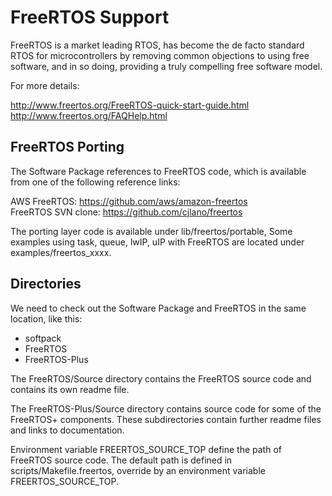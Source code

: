 FreeRTOS Support
============

FreeRTOS is a market leading RTOS, has become the de facto standard RTOS
for microcontrollers by removing common objections to using free software,
and in so doing, providing a truly compelling free software model.

For more details:

http://www.freertos.org/FreeRTOS-quick-start-guide.html  
http://www.freertos.org/FAQHelp.html

FreeRTOS Porting
---------------

The Software Package references to FreeRTOS code, which is available from one of the following reference links:

AWS FreeRTOS: https://github.com/aws/amazon-freertos  
FreeRTOS SVN clone: https://github.com/cjlano/freertos

The porting layer code is available under lib/freertos/portable,
Some examples using task, queue, lwIP, uIP with FreeRTOS are located under examples/freertos_xxxx.

Directories
---------

We need to check out the Software Package and FreeRTOS in the same location, like this:

+ softpack
+ FreeRTOS
+ FreeRTOS-Plus

The FreeRTOS/Source directory contains the FreeRTOS source code and contains its own readme file.

The FreeRTOS-Plus/Source directory contains source code for some of the FreeRTOS+ components.
These subdirectories contain further readme files and links to documentation.

Environment variable FREERTOS_SOURCE_TOP define the path of FreeRTOS source code. The default path
is defined in scripts/Makefile.freertos, override by an environment variable FREERTOS_SOURCE_TOP.
